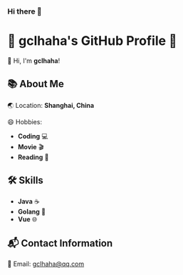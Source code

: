 ### Hi there 👋

# 🚀 gclhaha's GitHub Profile 🚀

👋 Hi,  I'm **gclhaha**! 

## 📚 About Me

🌏 Location: **Shanghai, China**

😄 Hobbies: 
  - **Coding** 💻
  - **Movie** 🎬
  - **Reading** 📖

## 🛠 Skills
  - **Java** ☕
  - **Golang** 🐹
  - **Vue** 🌐

## 📬 Contact Information

📧 Email: gclhaha@qq.com
